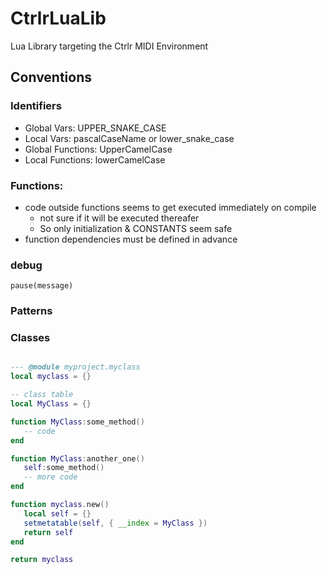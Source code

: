 # CtrlrLuaLib
Lua Library targeting the Ctrlr MIDI Environment



## Conventions


### Identifiers
- Global Vars: UPPER_SNAKE_CASE
- Local Vars: pascalCaseName or lower_snake_case
- Global Functions: UpperCamelCase
- Local Functions: lowerCamelCase


### Functions: 

- code outside functions seems to get executed immediately on compile
  - not sure if it will be executed thereafer
  - So only initialization & CONSTANTS seem safe
- function dependencies must be defined in advance




### debug
`pause(message)`


### Patterns


### Classes

```lua

--- @module myproject.myclass
local myclass = {}

-- class table
local MyClass = {}

function MyClass:some_method()
   -- code
end

function MyClass:another_one()
   self:some_method()
   -- more code
end

function myclass.new()
   local self = {}
   setmetatable(self, { __index = MyClass })
   return self
end

return myclass



```